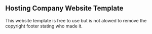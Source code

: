 Hosting Company Website Template
--------------------------------
This website template is free to use but is not alowed to remove the copyright footer stating who made it.
